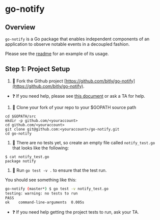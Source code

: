 # go-notify

## Overview

`go-notify` is a Go package that enables independent components of an application to observe notable events in a decoupled fashion.

Please see the [readme](https://github.com/bitly/go-notify) for an example of its usage.

## Step 1: Project Setup

1. :star2: Fork the Github project [https://github.com/bitly/go-notify](https://github.com/bitly/go-notify).

  * :question: If you need help, please see [this document](https://help.github.com/articles/fork-a-repo/) or ask a TA for help.

1. :star2: Clone your fork of your repo to your $GOPATH source path 

```
cd $GOPATH/src 
mkdir -p github.com/<youraccount>
cd github.com/<youraccount>
git clone git@github.com:<youraccount>/go-notify.git
cd go-notify
```

1. :star2: There are no tests yet, so create an empty file called `notify_test.go` that looks like the following:

```
$ cat notify_test.go
package notify
```

1. :star2: Run `go test -v .` to ensure that the test run.

You should see something like this:

```bash
go-notify (master*) $ go test -v notify_test.go
testing: warning: no tests to run
PASS
ok    command-line-arguments  0.005s
```

  * :question: If you need help getting the project tests to run, ask your TA.


